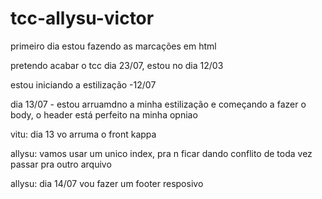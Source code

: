 # tcc-allysu-victor

primeiro dia estou fazendo as marcações em html 

pretendo acabar o tcc dia 23/07, estou no dia 12/03

estou iniciando a estilização -12/07

dia 13/07 - estou arruamdno a minha estilização e começando a fazer o body, o header está perfeito na minha opniao

vitu: dia 13 vo arruma o front kappa

allysu: vamos usar um unico index, pra n ficar dando conflito de toda vez passar pra outro arquivo

allysu: dia 14/07 vou fazer um footer resposivo
